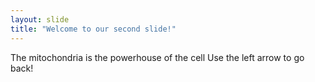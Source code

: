 ```yaml
---
layout: slide
title: "Welcome to our second slide!"
---
```

The mitochondria is the powerhouse of the cell
Use the left arrow to go back!
